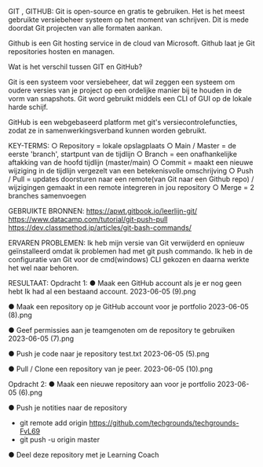 GIT , GITHUB:
Git is open-source en gratis te gebruiken. Het is het meest gebruikte versiebeheer systeem
op het moment van schrijven. Dit is mede doordat Git projecten van alle formaten aankan.

Github is een Git hosting service in de cloud van Microsoft. Github laat je Git repositories hosten en managen. 

Wat is het verschil tussen GIT en GitHub?

Git is een systeem voor versiebeheer, dat wil zeggen een systeem om oudere versies van je project op een ordelijke manier bij te houden in de vorm van snapshots. Git word gebruikt middels een CLI of GUI op de lokale harde schijf.

GitHub is een webgebaseerd platform met git's versiecontrolefuncties, zodat ze in samenwerkingsverband kunnen worden gebruikt.

KEY-TERMS:
    ○ Repository = lokale opslagplaats
    ○ Main / Master = de eerste 'branch', startpunt van de tijdlijn
    ○ Branch = een onafhankelijke aftakking van de hoofd tijdlijn (master/main)
    ○ Commit = maakt een nieuwe wijziging in de tijdlijn vergezelt van een betekenisvolle omschrijving 
    ○ Push / Pull = updates doorsturen naar een remote(van Git naar een Github repo) / wijzigingen gemaakt in een remote integreren in jou repository
    ○ Merge = 2 branches samenvoegen

GEBRUIKTE BRONNEN:
https://apwt.gitbook.io/leerlijn-git/
https://www.datacamp.com/tutorial/git-push-pull
https://dev.classmethod.jp/articles/git-bash-commands/

ERVAREN PROBLEMEN:
Ik heb mijn versie van Git verwijderd en opnieuw geïnstalleerd omdat ik problemen had met git push commando. Ik heb in de configuratie van Git voor de cmd(windows) CLI gekozen en daarna werkte het wel naar behoren.

RESULTAAT:
Opdracht 1:
● Maak een GitHub account als je er nog geen hebt
  Ik had al een bestaand account.
  2023-06-05 (9).png

● Maak een repository op je GitHub account voor je portfolio
  2023-06-05 (8).png

● Geef permissies aan je teamgenoten om de repository te gebruiken
  2023-06-05 (7).png

● Push je code naar je repository
  test.txt
  2023-06-05 (5).png

● Pull / Clone een repository van je peer.
  2023-06-05 (10).png


Opdracht 2:
● Maak een nieuwe repository aan voor je portfolio
  2023-06-05 (6).png

● Push je notities naar de repository
  - git remote add origin https://github.com/techgrounds/techgrounds-FvL69
  - git push -u origin master

● Deel deze repository met je Learning Coach
  